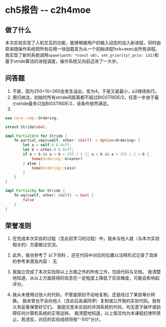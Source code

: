 # ch5报告 -- c2h4moe
## 做了什么
本次实验实现了人机交互的功能，能够根据用户的输入动态的加入新进程，同时由原来随操作系统把所有应用一块加载变为从一个初始进程fork+exec出所有进程。我实现了新的系统调用`spawn(path: *const u8)`，`set_priority(_prio: i32)`和基于stride算法的进程调度，操作系统又向前迈进了一大步。

## 问答题
1. 不是，因为250+10=260会发生溢出，变为4，于是又是最小，p2继续执行。
2. 用归纳法，初始时所有stride间距离都不超过BIGSTRIDE/2，任意一步由于最小stride最多只加BIGSTRIDE/2，该条件依然满足。
3. 
```rust
use core::cmp::Ordering;

struct Stride(u64);

impl PartialOrd for Stride {
    fn partial_cmp(&self, other: &Self) -> Option<Ordering> {
        let a = self.0 & 0xff;
        let b = other.0 & 0xff;
        if a > b && a < b + 255 / 2 || a < b && a + 255 / 2 < b {
            Some(Ordering::Greater)
        } else {
            Some(Ordering::Less)
        }
    }
}

impl PartialEq for Stride {
    fn eq(&self, other: &Self) -> bool {
        false
    }
}
```

## 荣誉准则
1. 在完成本次实验的过程（含此前学习的过程）中，我未与他人就（与本次实验相关的）方面做过交流。


2. 此外，我也参考了 以下资料 ，还在代码中对应的位置以注释形式记录了具体的参考来源及内容：
无

3. 我独立完成了本次实验除以上方面之外的所有工作，包括代码与文档。 我清楚地知道，从以上方面获得的信息在一定程度上降低了实验难度，可能会影响起评分。

4. 我从未使用过他人的代码，不管是原封不动地复制，还是经过了某些等价转换。 我未曾也不会向他人（含此后各届同学）复制或公开我的实验代码，我有义务妥善保管好它们。 我提交至本实验的评测系统的代码，均无意于破坏或妨碍任何计算机系统的正常运转。 我清楚地知道，以上情况均为本课程纪律所禁止，若违反，对应的实验成绩将按“-100”分计。